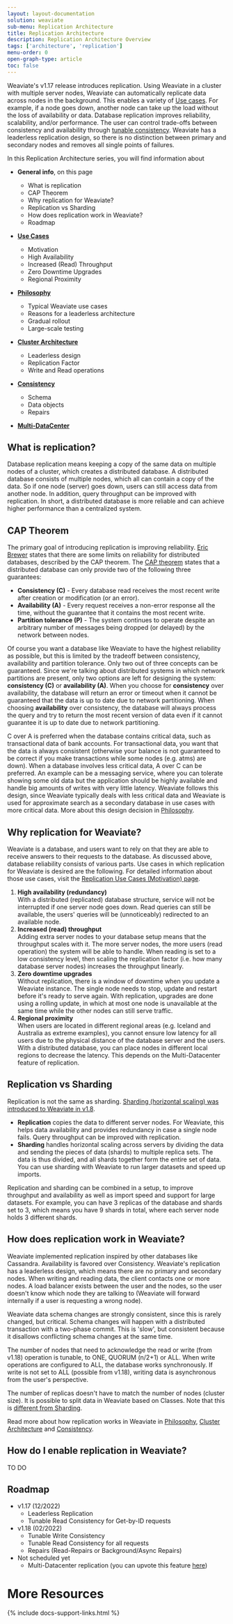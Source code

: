```yaml
---
layout: layout-documentation
solution: weaviate
sub-menu: Replication Architecture
title: Replication Architecture
description: Replication Architecture Overview
tags: ['architecture', 'replication']
menu-order: 0
open-graph-type: article
toc: false
---
```


Weaviate's v1.17 release introduces replication. Using Weaviate in a cluster with multiple server nodes, Weaviate can automatically replicate data across nodes in the background. This enables a variety of [Use cases](motivation.html). For example, if a node goes down, another node can take up the load without the loss of availability or data. Database replication improves reliability, scalability, and/or performance. The user can control trade-offs between consistency and availability through [tunable consistency](consistency.html). Weaviate has a leaderless replication design, so there is no distinction between primary and secondary nodes and removes all single points of failures.

In this Replication Architecture series, you will find information about

* **General info**, on this page
  * What is replication
  * CAP Theorem
  * Why replication for Weaviate?
  * Replication vs Sharding
  * How does replication work in Weaviate?
  * Roadmap

* **[Use Cases](motivation.html)**
  * Motivation
  * High Availability
  * Increased (Read) Throughput
  * Zero Downtime Upgrades
  * Regional Proximity

* **[Philosophy](philosophy.html)**
  * Typical Weaviate use cases
  * Reasons for a leaderless architecture
  * Gradual rollout
  * Large-scale testing

* **[Cluster Architecture](cluster-architecture.html)**
  * Leaderless design
  * Replication Factor
  * Write and Read operations

* **[Consistency](consistency.html)**
  * Schema
  * Data objects
  * Repairs

* **[Multi-DataCenter](multi-dc.html)**


## What is replication?

Database replication means keeping a copy of the same data on multiple nodes of a cluster, which creates a distributed database. A distributed database consists of multiple nodes, which all can contain a copy of the data. So if one node (server) goes down, users can still access data from another node. In addition, query throughput can be improved with replication. In short, a distributed database is more reliable and can achieve higher performance than a centralized system.


## CAP Theorem

The primary goal of introducing replication is improving reliability. [Eric Brewer](https://en.wikipedia.org/wiki/Eric_Brewer_(scientist)) states that there are some limits on reliability for distributed databases, described by the CAP theorem. The [CAP theorem](https://en.wikipedia.org/wiki/CAP_theorem) states that a distributed database can only provide two of the following three guarantees: 
* **Consistency (C)** - Every database read receives the most recent write after creation or modification (or an error).
* **Availability (A)** - Every request receives a non-error response all the time, without the guarantee that it contains the most recent write. 
* **Partition tolerance (P)** - The system continues to operate despite an arbitrary number of messages being dropped (or delayed) by the network between nodes.

Of course you want a database like Weaviate to have the highest reliability as possible, but this is limited by the tradeoff between consistency, availability and partition tolerance. Only two out of three concepts can be guaranteed. Since we're talking about distributed systems in which network partitions are present, only two options are left for designing the system: **consistency (C)** or **availability (A)**. When you choose for **consistency** over availability, the database will return an error or timeout when it cannot be guaranteed that the data is up to date due to network partitioning. When choosing **availability** over consistency, the database will always process the query and try to return the most recent version of data even if it cannot guarantee it is up to date due to network partitioning. 

C over A is preferred when the database contains critical data, such as transactional data of bank accounts. For transactional data, you want that the data is always consistent (otherwise your balance is not guaranteed to be correct if you make transactions while some nodes (e.g. atms) are down). 
When a database involves less critical data, A over C can be preferred. An example can be a messaging service, where you can tolerate showing some old data but the application should be highly available and handle big amounts of writes with very little latency. Weaviate follows this design, since Weaviate typically deals with less critical data and Weaviate is used for approximate search as a secondary database in use cases with more critical data. More about this design decision in [Philosophy](philosophy.html).


## Why replication for Weaviate?

Weaviate is a database, and users want to rely on that they are able to receive answers to their requests to the database. As discussed above, database reliability consists of various parts. Use cases in which replication for Weaviate is desired are the following. For detailed information about those use cases, visit the [Replication Use Cases (Motivation) page](motivation.html).

1. **High availability (redundancy)** \
  With a distributed (replicated) database structure, service will not be interrupted if one server node goes down. Read queries can still be available, the users' queries will be (unnoticeably) redirected to an available node. 
2. **Increased (read) throughput** \
  Adding extra server nodes to your database setup means that the throughput scales with it. The more server nodes, the more users (read operation) the system will be able to handle. When reading is set to a low consistency level, then scaling the replication factor (i.e. how many database server nodes) increases the throughput linearly. 
3. **Zero downtime upgrades** \
  Without replication, there is a window of downtime when you update a Weaviate instance. The single node needs to stop, update and restart before it's ready to serve again. With replication, upgrades are done using a rolling update, in which at most one node is unavailable at the same time while the other nodes can still serve traffic.
4. **Regional proximity** \
  When users are located in different regional areas (e.g. Iceland and Australia as extreme examples), you cannot ensure low latency for all users due to the physical distance of the database server and the users. With a distributed database, you can place nodes in different local regions to decrease the latency. This depends on the Multi-Datacenter feature of replication. 


## Replication vs Sharding
Replication is not the same as sharding. [Sharding (horizontal scaling) was introduced to Weaviate in v1.8](../architecture/cluster.html).

* **Replication** copies the data to different server nodes. For Weaviate, this helps data availability and provides redundancy  in case a single node fails. Query throughput can be improved with replication. 
* **Sharding** handles horizontal scaling across servers by dividing the data and sending the pieces of data (shards) to multiple replica sets. The data is thus divided, and all shards together form the entire set of data. You can use sharding with Weaviate to run larger datasets and speed up imports. 
  
Replication and sharding can be combined in a setup, to improve throughput and availability as well as import speed and support for large datasets. For example, you can have 3 replicas of the database and shards set to 3, which means you have 9 shards in total, where each server node holds 3 different shards. 


## How does replication work in Weaviate?
Weaviate implemented replication inspired by other databases like Cassandra. Availability is favored over Consistency. Weaviate's replication has a leaderless design, which means there are no primary and secondary nodes. When writing and reading data, the client contacts one or more nodes. A load balancer exists between the user and the nodes, so the user doesn't know which node they are talking to (Weaviate will forward internally if a user is requesting a wrong node). 

Weaviate data schema changes are strongly consistent, since this is rarely changed, but critical. Schema changes will happen with a distributed transaction with a two-phase commit. This is 'slow', but consistent because it disallows conflicting schema changes at the same time.

The number of nodes that need to acknowledge the read or write (from v1.18) operation is tunable, to ONE, QUORUM (n/2+1) or ALL. When write operations are configured to ALL, the database works synchronously. If write is not set to ALL (possible from v1.18), writing data is asynchronous from the user's perspective. 

The number of replicas doesn't have to match the number of nodes (cluster size). It is possible to split data in Weaviate based on Classes. Note that this is [different from Sharding](#replication-vs-sharding). 

Read more about how replication works in Weaviate in [Philosophy](./philosophy.html), [Cluster Architecture](./cluster-architecture.html) and [Consistency](./consistency.html).


## How do I enable replication in Weaviate?

TO DO


## Roadmap

* v1.17 (12/2022)
  * Leaderless Replication
  * Tunable Read Consistency for Get-by-ID requests
* v1.18 (02/2022)
  * Tunable Write Consistency
  * Tunable Read Consistency for all requests
  * Repairs (Read-Repairs or Background/Async Repairs)
* Not scheduled yet 
  * Multi-Datacenter replication (you can upvote this feature [here](https://github.com/semi-technologies/weaviate/issues/2436))



# More Resources

{% include docs-support-links.html %}
